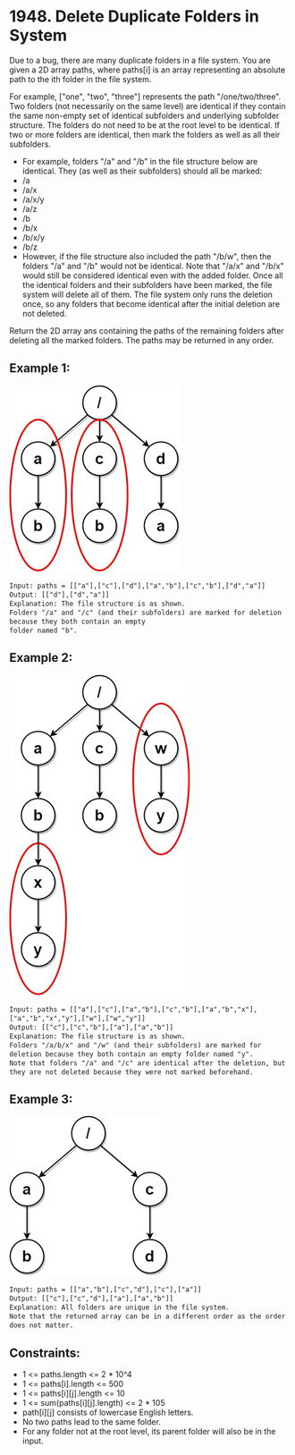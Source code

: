 # 1948. Delete Duplicate Folders in System

Due to a bug, there are many duplicate folders in a file system. You are given a 2D array paths, where paths[i] is an array representing an absolute path to the ith folder in the file system.

For example, ["one", "two", "three"] represents the path "/one/two/three".
Two folders (not necessarily on the same level) are identical if they contain the same non-empty set of identical subfolders and underlying subfolder structure. The folders do not need to be at the root level to be identical. If two or more folders are identical, then mark the folders as well as all their subfolders.

- For example, folders "/a" and "/b" in the file structure below are identical. They (as well as their subfolders) should all be marked:
- /a
- /a/x
- /a/x/y
- /a/z
- /b
- /b/x
- /b/x/y
- /b/z
- However, if the file structure also included the path "/b/w", then the folders "/a" and "/b" would not be identical. Note that "/a/x" and "/b/x" would still be considered identical even with the added folder.
  Once all the identical folders and their subfolders have been marked, the file system will delete all of them. The file system only runs the deletion once, so any folders that become identical after the initial deletion are not deleted.

Return the 2D array ans containing the paths of the remaining folders after deleting all the marked folders. The paths may be returned in any order.

## Example 1:

![Example 1](./images/ex1.png)

```
Input: paths = [["a"],["c"],["d"],["a","b"],["c","b"],["d","a"]]
Output: [["d"],["d","a"]]
Explanation: The file structure is as shown.
Folders "/a" and "/c" (and their subfolders) are marked for deletion because they both contain an empty
folder named "b".
```

## Example 2:

![Example 2](./images/ex2.png)

```
Input: paths = [["a"],["c"],["a","b"],["c","b"],["a","b","x"],["a","b","x","y"],["w"],["w","y"]]
Output: [["c"],["c","b"],["a"],["a","b"]]
Explanation: The file structure is as shown.
Folders "/a/b/x" and "/w" (and their subfolders) are marked for deletion because they both contain an empty folder named "y".
Note that folders "/a" and "/c" are identical after the deletion, but they are not deleted because they were not marked beforehand.
```

## Example 3:

![Example 3](./images/ex3.png)

```
Input: paths = [["a","b"],["c","d"],["c"],["a"]]
Output: [["c"],["c","d"],["a"],["a","b"]]
Explanation: All folders are unique in the file system.
Note that the returned array can be in a different order as the order does not matter.
```

## Constraints:

- 1 <= paths.length <= 2 \* 10^4
- 1 <= paths[i].length <= 500
- 1 <= paths[i][j].length <= 10
- 1 <= sum(paths[i][j].length) <= 2 \* 105
- path[i][j] consists of lowercase English letters.
- No two paths lead to the same folder.
- For any folder not at the root level, its parent folder will also be in the input.
